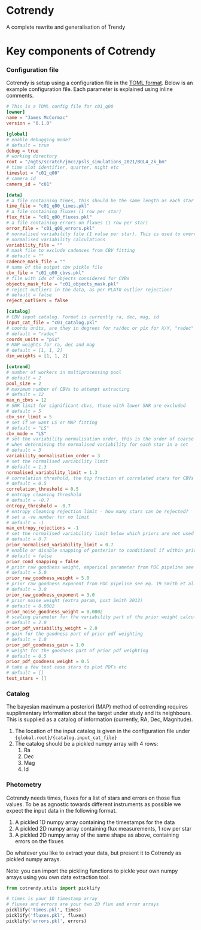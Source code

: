 # Cotrendy

A complete rewrite and generalisation of Trendy

# Key components of Cotrendy

### Configuration file

Cotrendy is setup using a configuration file in the [TOML format](https://github.com/toml-lang/toml). Below is an example configuration file. Each parameter is explained using inline comments.

```toml
# This is a TOML config file for c01_q00
[owner]
name = "James McCormac"
version = "0.1.0"

[global]
# enable debugging mode?
# default = true
debug = true
# working directory
root = "/ngts/scratch/jmcc/psls_simulations_2021/BOL4_2k_bm"
# time slot identifier, quarter, night etc
timeslot = "c01_q00"
# camera_id
camera_id = "c01"

[data]
# a file containing times, this should be the same length as each star row below
time_file = "c01_q00_times.pkl"
# a file containing fluxes (1 row per star)
flux_file = "c01_q00_fluxes.pkl"
# a file containing errors on flxues (1 row per star)
error_file = "c01_q00_errors.pkl"
# normalised variability file (1 value per star). This is used to override internal
# normalised variability calculations
variability_file = ""
# mask file to exclude cadences from CBV fitting
# default = ""
cadence_mask_file = ""
# name of the output cbv pickle file
cbv_file = "c01_q00_cbvs.pkl"
# file with ids of objects considered for CVBs
objects_mask_file = "c01_objects_mask.pkl"
# reject outliers in the data, as per PLATO outlier rejection?
# default = false
reject_outliers = false

[catalog]
# CBV input catalog. Format is currently ra, dec, mag, id
input_cat_file = "c01_catalog.pkl"
# coords units, are they in degrees for ra/dec or pix for X/Y, "radec" or "pix"
# default = "radec"
coords_units = "pix"
# MAP weights for ra, dec and mag
# default = [1, 1, 2]
dim_weights = [1, 1, 2]

[cotrend]
# number of workers in multiprocessing pool
# default = 2
pool_size = 2
# maximum number of CBVs to attempt extracting
# default = 12
max_n_cbvs = 12
# SNR limit for significant cbvs, those with lower SNR are excluded
# default = 5
cbv_snr_limit = 5
# set if we want LS or MAP fitting
# default = "LS"
cbv_mode = "LS"
# set the variability normalisation order, this is the order of coarse detrend
# when determining the normalised variability for each star in a set
# default = 3
variability_normalisation_order = 3
# set the normalised variability limit
# default = 1.3
normalised_variability_limit = 1.3
# correlation threshold, the top fraction of correlated stars for CBVs
# default = 0.5
correlation_threshold = 0.5                                           
# entropy cleaning threshold   
# default = -0.7
entropy_threshold = -0.7         
# entropy cleaning rejection limit - how many stars can be rejected?
# set a -ve number for no limit
# default = -1
max_entropy_rejections = -1
# set the normalised variability limit below which priors are not used
# default = 0.7
prior_normalised_variability_limit = 0.7
# enable or disable snapping of posterior to conditional if within prior_sigma of prior
# default = false
prior_cond_snapping = false
# prior raw goodness weight, emperical parameter from PDC pipeline see eq. 19 Smith et al. 2012
# default = 5.0
prior_raw_goodness_weight = 5.0
# prior raw goodness exponent from PDC pipeline see eq. 19 Smith et al. 2012
# default = 3.0
prior_raw_goodness_exponent = 3.0
# prior noise weight (extra param, post Smith 2012)
# default = 0.0002
prior_noise_goodness_weight = 0.0002
# scaling parameter for the variability part of the prior weight calculation
# default = 2.0
prior_pdf_variability_weight = 2.0
# gain for the goodness part of prior pdf weighting
# default = 1.0
prior_pdf_goodness_gain = 1.0
# weight for the goodness part of prior pdf weighting
# default = 0.5
prior_pdf_goodness_weight = 0.5
# take a few test case stars to plot PDFs etc
# default = []
test_stars = []
```

### Catalog

The bayesian maximum a posteriori (MAP) method of cotrending requires supplimentary information about the target under study and its neighbours. This is supplied as a catalog of information (currently, RA, Dec, Magnitude).

   1. The location of the input catalog is given in the configuration file under ```{global.root}/{catalog.input_cat_file}```
   1. The catalog should be a pickled numpy array with 4 rows:
      1. Ra
      1. Dec
      1. Mag
      1. Id

### Photometry

Cotrendy needs times, fluxes for a list of stars and errors on those flux values. To be as agnostic
towards different instruments as possible we expect the input data in the following format.

   1. A pickled 1D numpy array containing the timestamps for the data
   1. A pickled 2D numpy array containing flux measurements, 1 row per star
   1. A pickled 2D numpy array of the same shape as above, containing errors on the flxues

Do whatever you like to extract your data, but present it to Cotrendy as pickled numpy arrays.

Note: you can import the pickling functions to pickle your own numpy arrays using you own data extraction 
tool.

```python
from cotrendy.utils import picklify

# times is your 1D timestamp array
# fluxes and errors are your two 2D flux and error arrays
picklify('times.pkl', times)
picklify('fluxes.pkl', fluxes)
picklify('errors.pkl', errors)
```

